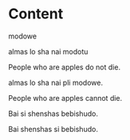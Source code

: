 # Content

modowe

almas lo sha nai modotu 

People who are apples do not die.

almas lo sha nai pli modowe.

People who are apples cannot die.

Bai si shenshas bebishudo.

Bai shenshas si bebishudo.